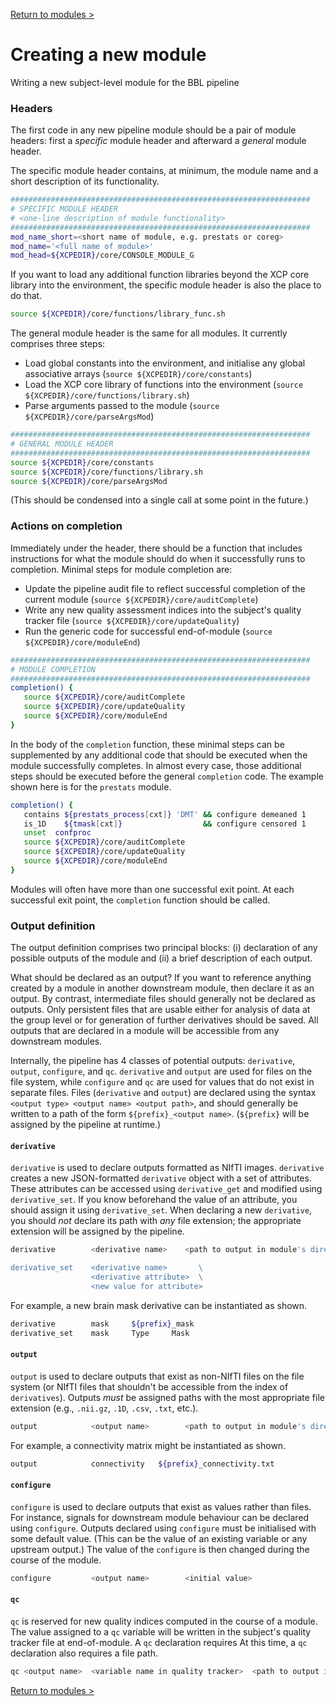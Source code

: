 [Return to modules >](https://pipedocs.github.io//modules)

# Creating a new module

Writing a new subject-level module for the BBL pipeline 

### Headers

The first code in any new pipeline module should be a pair of module headers: first a *specific* module header and afterward a *general* module header.

The specific module header contains, at minimum, the module name and a short description of its functionality. 

```bash
###################################################################
# SPECIFIC MODULE HEADER
# <one-line description of module functionality>
###################################################################
mod_name_short=<short name of module, e.g. prestats or coreg>
mod_name='<full name of module>'
mod_head=${XCPEDIR}/core/CONSOLE_MODULE_G
```

If you want to load any additional function libraries beyond the XCP core library into the environment, the specific module header is also the place to do that.

```bash
source ${XCPEDIR}/core/functions/library_func.sh
```

The general module header is the same for all modules. It currently comprises three steps:

 * Load global constants into the environment, and initialise any global associative arrays (`source ${XCPEDIR}/core/constants`)
 * Load the XCP core library of functions into the environment (`source ${XCPEDIR}/core/functions/library.sh`)
 * Parse arguments passed to the module (`source ${XCPEDIR}/core/parseArgsMod`)

```bash
###################################################################
# GENERAL MODULE HEADER
###################################################################
source ${XCPEDIR}/core/constants
source ${XCPEDIR}/core/functions/library.sh
source ${XCPEDIR}/core/parseArgsMod
```

(This should be condensed into a single call at some point in the future.)

### Actions on completion

Immediately under the header, there should be a function that includes instructions for what the module should do when it successfully runs to completion. Minimal steps for module completion are:

 * Update the pipeline audit file to reflect successful completion of the current module (`source ${XCPEDIR}/core/auditComplete`)
 * Write any new quality assessment indices into the subject's quality tracker file (`source ${XCPEDIR}/core/updateQuality`)
 * Run the generic code for successful end-of-module (`source ${XCPEDIR}/core/moduleEnd`)

```bash
###################################################################
# MODULE COMPLETION
###################################################################
completion() {
   source ${XCPEDIR}/core/auditComplete
   source ${XCPEDIR}/core/updateQuality
   source ${XCPEDIR}/core/moduleEnd
}
```

In the body of the `completion` function, these minimal steps can be supplemented by any additional code that should be executed when the module successfully completes. In almost every case, those additional steps should be executed before the general `completion` code. The example shown here is for the `prestats` module.

```bash
completion() {
   contains ${prestats_process[cxt]} 'DMT' && configure demeaned 1
   is_1D    ${tmask[cxt]}                  && configure censored 1
   unset  confproc
   source ${XCPEDIR}/core/auditComplete
   source ${XCPEDIR}/core/updateQuality
   source ${XCPEDIR}/core/moduleEnd
}
```

Modules will often have more than one successful exit point. At each successful exit point, the `completion` function should be called.

### Output definition

The output definition comprises two principal blocks: (i) declaration of any possible outputs of the module and (ii) a brief description of each output.

What should be declared as an output? If you want to reference anything created by a module in another downstream module, then declare it as an output. By contrast, intermediate files should generally not be declared as outputs. Only persistent files that are usable either for analysis of data at the group level or for generation of further derivatives should be saved. All outputs that are declared in a module will be accessible from any downstream modules.

Internally, the pipeline has 4 classes of potential outputs: `derivative`, `output`, `configure`, and `qc`. `derivative` and `output` are used for files on the file system, while `configure` and `qc` are used for values that do not exist in separate files. Files (`derivative` and `output`) are declared using the syntax `<output type> <output name> <output path>`, and should generally be written to a path of the form `${prefix}_<output name>`. (`${prefix}` will be assigned by the pipeline at runtime.)

#### `derivative`

`derivative` is used to declare outputs formatted as NIfTI images. `derivative` creates a new JSON-formatted `derivative` object with a set of attributes. These attributes can be accessed using `derivative_get` and modified using `derivative_set`. If you know beforehand the value of an attribute, you should assign it using `derivative_set`. When declaring a new `derivative`, you should *not* declare its path with *any* file extension; the appropriate extension will be assigned by the pipeline.

```bash
derivative        <derivative name>    <path to output in module's directory>

derivative_set    <derivative name>       \
                  <derivative attribute>  \
                  <new value for attribute>
```

For example, a new brain mask derivative can be instantiated as shown.

```bash
derivative        mask     ${prefix}_mask
derivative_set    mask     Type     Mask
```

#### `output`

`output` is used to declare outputs that exist as non-NIfTI files on the file system (or NIfTI files that shouldn't be accessible from the index of `derivatives`). Outputs *must* be assigned paths with the most appropriate file extension (e.g., `.nii.gz`, `.1D`, `.csv`, `.txt`, etc.). 

```bash
output            <output name>        <path to output in module's directory>
```

For example, a connectivity matrix might be instantiated as shown.

```bash
output            connectivity   ${prefix}_connectivity.txt
```

#### `configure`

`configure` is used to declare outputs that exist as values rather than files. For instance, signals for downstream module behaviour can be declared using `configure`. Outputs declared using `configure` must be initialised with some default value. (This can be the value of an existing variable or any upstream output.) The value of the `configure` is then changed during the course of the module.

```bash
configure         <output name>        <initial value>
```

#### `qc`

`qc` is reserved for new quality indices computed in the course of a module. The value assigned to a `qc` variable will be written in the subject's quality tracker file at end-of-module. A `qc` declaration requires  At this time, a `qc` declaration also requires a file path.

```bash
qc <output name>  <variable name in quality tracker>  <path to output in module's directory>
```

[Return to modules >](https://pipedocs.github.io//modules)
